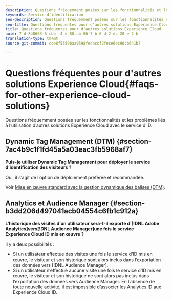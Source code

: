 ```yaml
---
description: Questions fréquemment posées sur les fonctionnalités et les problèmes liés à l’utilisation d’autres solutions Experience Cloud avec le service d’ID.
keywords: Service d’identification
seo-description: Questions fréquemment posées sur les fonctionnalités et les problèmes liés à l’utilisation d’autres solutions Experience Cloud avec le service d’ID.
seo-title: Questions fréquentes pour d'autres solutions Experience Cloud
title: Questions fréquentes pour d'autres solutions Experience Cloud
uuid: 7 d 848663-6 cbb -4 d 80-ab 06-7 b 6 d 2 dc 20 e 2 b
translation-type: tm+mt
source-git-commit: cce8f5559baa0598fedaccf2fece6ec90cb641b7

---
```



# Questions fréquentes pour d&#39;autres solutions Experience Cloud{#faqs-for-other-experience-cloud-solutions}

Questions fréquemment posées sur les fonctionnalités et les problèmes liés à l’utilisation d’autres solutions Experience Cloud avec le service d’ID.

## Dynamic Tag Management (DTM) {#section-7ac4b9c1f1fd45a5a03eac3fb5968af7}

**Puis-je utiliser Dynamic Tag Management pour déployer le service d’identification des visiteurs ?**

Oui, il s’agit de l’option de déploiement préférée et recommandée.

Voir [Mise en œuvre standard avec la gestion dynamique des balises (DTM)](../mcvid-implementation-guides/mcvid-standard.md#concept-89cd0199a9634fc48644f2d61e3d2445).

## Analytics et Audience Manager {#section-b3dd206d497041acb04554c6fb1c912a}

**L’historique des visites d’un utilisateur sera-t-il exporté d’[!DNL Adobe Analytics]vers[!DNL Audience Manager]une fois le service Experience Cloud ID mis en œuvre ?**

Il y a deux possibilités :

* Si un utilisateur effectue des visites une fois le service d’ID mis en œuvre, le visiteur et son historique sont alors inclus dans l’exportation des données vers [!DNL Audience Manager].
* Si un utilisateur n’effectue aucune visite une fois le service d’ID mis en œuvre, le visiteur et son historique ne sont alors pas inclus dans l’exportation des données vers Audience Manager. En l’absence de toute nouvelle activité, il est impossible d’associer les Analytics ID aux Experience Cloud ID.

